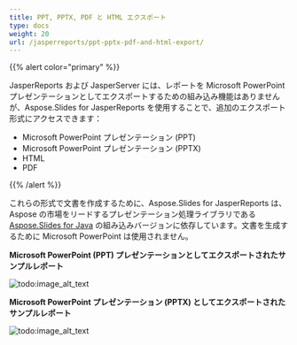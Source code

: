 ```yaml
---
title: PPT, PPTX, PDF と HTML エクスポート
type: docs
weight: 20
url: /jasperreports/ppt-pptx-pdf-and-html-export/
---
```


{{% alert color="primary" %}} 

JasperReports および JasperServer には、レポートを Microsoft PowerPoint プレゼンテーションとしてエクスポートするための組み込み機能はありませんが、Aspose.Slides for JasperReports を使用することで、追加のエクスポート形式にアクセスできます：

- Microsoft PowerPoint プレゼンテーション (PPT)
- Microsoft PowerPoint プレゼンテーション (PPTX)
- HTML
- PDF

{{% /alert %}} 

これらの形式で文書を作成するために、Aspose.Slides for JasperReports は、Aspose の市場をリードするプレゼンテーション処理ライブラリである [Aspose.Slides for Java](https://products.aspose.com/slides/java/) の組み込みバージョンに依存しています。文書を生成するために Microsoft PowerPoint は使用されません。



**Microsoft PowerPoint (PPT) プレゼンテーションとしてエクスポートされたサンプルレポート** 

![todo:image_alt_text](ppt-pptx-pdf-and-html-export_1.png)

**Microsoft PowerPoint プレゼンテーション (PPTX) としてエクスポートされたサンプルレポート** 

![todo:image_alt_text](ppt-pptx-pdf-and-html-export_2.png)